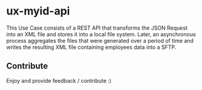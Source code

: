 # ux-myid-api

This Use Case consists of a REST API that transforms the JSON Request into an XML file and stores it into a local file system. Later, an asynchronous process aggregates the files that were generated over a period of time and writes the resulting XML file containing employees data into a SFTP.

## Contribute
Enjoy and provide feedback / contribute :)